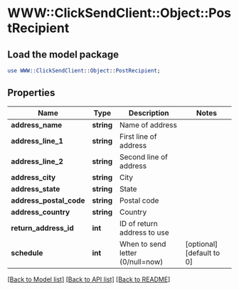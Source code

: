 # WWW::ClickSendClient::Object::PostRecipient

## Load the model package
```perl
use WWW::ClickSendClient::Object::PostRecipient;
```

## Properties
Name | Type | Description | Notes
------------ | ------------- | ------------- | -------------
**address_name** | **string** | Name of address | 
**address_line_1** | **string** | First line of address | 
**address_line_2** | **string** | Second line of address | 
**address_city** | **string** | City | 
**address_state** | **string** | State | 
**address_postal_code** | **string** | Postal code | 
**address_country** | **string** | Country | 
**return_address_id** | **int** | ID of return address to use | 
**schedule** | **int** | When to send letter (0/null&#x3D;now) | [optional] [default to 0]

[[Back to Model list]](../README.md#documentation-for-models) [[Back to API list]](../README.md#documentation-for-api-endpoints) [[Back to README]](../README.md)


